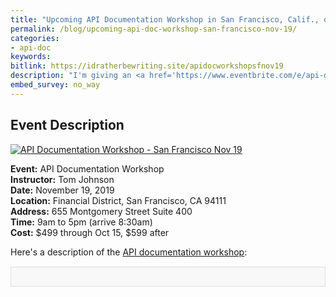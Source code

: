 ```yaml
---
title: "Upcoming API Documentation Workshop in San Francisco, Calif., on November 19, 2019"
permalink: /blog/upcoming-api-doc-workshop-san-francisco-nov-19/
categories:
- api-doc
keywords:
bitlink: https://idratherbewriting.site/apidocworkshopsfnov19
description: "I'm giving an <a href='https://www.eventbrite.com/e/api-documentation-workshop-san-francisco-nov-19-2019-tickets-72043928329'>API Documentation Workshop</a> in San Francisco, California, on November 19, 2019. You can <a href='https://www.eventbrite.com/e/api-documentation-workshop-san-francisco-nov-19-2019-tickets-72043928329'>register on Eventbrite here</a>."
embed_survey: no_way
---
```


## Event Description

<a href="https://www.eventbrite.com/e/api-documentation-workshop-san-francisco-nov-19-2019-tickets-72043928329"><img src="https://s3.us-west-1.wasabisys.com/idbwmedia.com/images/api/sanfrancisco_api_workshop.png" alt="API Documentation Workshop - San Francisco Nov 19"/></a>

**Event:** API Documentation Workshop<br/>
**Instructor:** Tom Johnson<br/>
**Date:** November 19, 2019 <br/>
**Location:** Financial District, San Francisco, CA 94111<br/>
**Address:** 655 Montgomery Street Suite 400<br/>
**Time:** 9am to 5pm (arrive 8:30am)<br/>
**Cost:** $499 through Oct 15, $599 after

Here's a description of the [API documentation workshop](https://www.eventbrite.com/e/api-documentation-workshop-san-francisco-nov-19-2019-tickets-72043928329):

<div style="background-color: #f8f8f8; border: 1px solid #dedede; padding: 15px; margin: 15px 0px;">
<script>
         var settings = {
           "async": true,
           "crossDomain": true,
           "url": "https://www.eventbriteapi.com/v3/events/72043928329/?token={{site.eventbrite_public_token}}",
           "method": "GET"
         }

         $.ajax(settings).done(function (response) {
           console.log(response);

           var name = response.name.html;
           $("#eventName").append(name);
          var content = response.description.html;
           $("#eventDescription").append(content);
           var url = response.url;
           $("#eventLink").append('<p><i>To register for the workshop, <a href="' + url + '">view the event on EventBrite</a> and click the <b>Tickets</b> button.</i></p>');
         });
      </script>
      <h2><div id="eventName"></div></h2>
      <div id="eventDescription"></div>
</div>

## Register for the Workshop

<div style="margin-top:10px;" id="eventLink"></div>

## Questions

If you have any questions, just reach out to me at <a href="mailto:tomjoht@gmail.com">tomjoht@gmail.com</a>.

(By the way, the above title, description, and link are pulled from EventBrite directly through the [Retrieve an Event](https://www.eventbrite.com/platform/api#/reference/event/retrieve-an-event) endpoint in the EventBrite API. This is something you'll learn to do in the workshop.)

{% include ads.html %}
